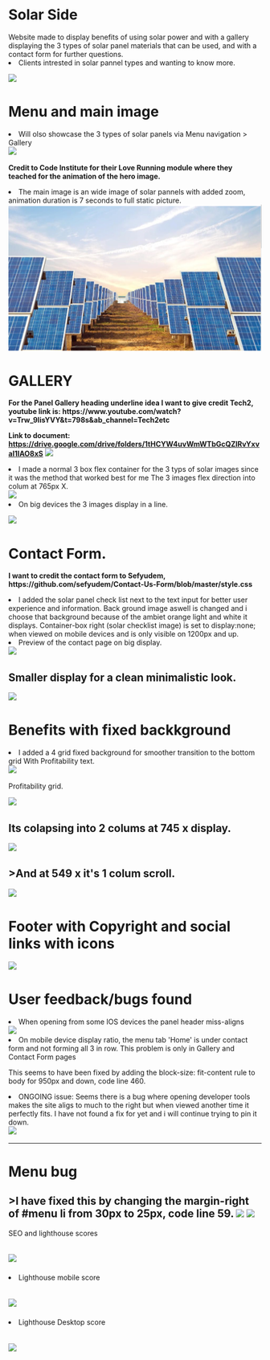 <h1>Solar Side</h1> 
Website made to display benefits of using solar power and with a gallery displaying the 3 types of solar panel materials that can be used, and with a contact form for further questions.
<li>Clients intrested in solar pannel types and wanting to know more.</li>  

<p><img src="https://i.imgur.com/LRsjibu.png"></p>


<h1>Menu and main image</h1> 
<li>Will olso showcase the 3 types of solar panels via Menu navigation > Gallery</li> 

 <img src="https://i.imgur.com/4lTOugA.png">


<p><strong>Credit to Code Institute for their Love Running module where they teached for the animation of the hero image.</strong>
<li>The main image is an wide image of solar pannels with added zoom, animation duration is 7 seconds to full static picture.</li>
<img src="images/hero.image.png">

<h1>GALLERY</h1>

<p><strong>For the Panel Gallery heading underline idea I want to give credit Tech2, youtube link is: 
https://www.youtube.com/watch?v=Trw_9lisYVY&t=798s&ab_channel=Tech2etc

Link to document: https://drive.google.com/drive/folders/1tHCYW4uvWmWTbGcQZlRvYxval1IAO8xS</strong>
<img src="https://i.imgur.com/EgI0NOV.png">

<li>I made a normal 3 box flex container for the 3 typs of solar images since it was the method that worked best for me
The 3 images flex direction into colum at 765px X.</li>
<img src="https://i.imgur.com/bhMS95V.png">

<li>On big devices the 3 images display in a line.</li>

<img src="https://i.imgur.com/6nNpw5Q.png"></p>


<h1>Contact Form.</h1>

<p><strong>I want to credit the contact form to Sefyudem, https://github.com/sefyudem/Contact-Us-Form/blob/master/style.css</strong>

<li>I added the solar panel check list next to the text input for better user experience and information. 
Back ground image aswell is changed and i choose that background because of the ambiet orange light and white it displays.
Container-box right (solar checklist image) is set to display:none; when viewed on mobile devices and is only visible on 1200px and up.</li>

<li>Preview of the contact page on big display.</li>

<img src="https://i.imgur.com/FBdCtIn.png">

<h2>Smaller display for a clean minimalistic look.</h2>

<img src="https://i.imgur.com/GhVDCKs.png"></p>



<h1><strong>Benefits with fixed backkground</strong></h1>
<li>I added a 4 grid fixed background for smoother transition to the bottom grid With Profitability text.</li>
<img src="https://i.imgur.com/e19ktLe.png">

Profitability grid. 

<img src="https://i.imgur.com/RKanDub.png">

<h2>Its colapsing into 2 colums at 745 x display.</h2>

<img src="https://i.imgur.com/fuyrKGa.png"> 

<h2>>And at 549 x it's 1 colum scroll.</h2>
<img src="https://i.imgur.com/G1zPdv8.png"></p>


<h1><strong>Footer with Copyright and social links with icons</strong></h1>
<img src="https://i.imgur.com/gEgcg2k.png">


<h1>User feedback/bugs found</h1>

<li>When opening from some IOS devices the panel header miss-aligns</li>
<img src="https://i.imgur.com/1VZ4SIu.png">

<li>On mobile device display ratio, the menu tab 'Home' is under contact form and not forming all 3 in row. This problem is only in Gallery and Contact Form pages</li>
<p>This seems to have been fixed by adding the block-size: fit-content rule to body for 950px and down, code line 460.</p>
<li>ONGOING issue: Seems there is a bug where opening developer tools makes the site aligs to much to the right but when viewed another time it perfectly fits. I have not found a fix for yet and i will continue trying to pin it down.</li>
<img src="https://i.imgur.com/2gvTQVE.png">
<hr>
<h1>Menu bug</h1>
<h2>>I have fixed this by changing the margin-right of #menu li from 30px to 25px, code line 59.
<img src="https://i.imgur.com/qBZvLmi.png">
<img src="https://i.imgur.com/xYrFqdg.png"></h2

<h1>SEO and lighthouse scores</h1> 
<h2><img src="https://i.imgur.com/MoHFB99.png"></h2>

<li>Lighthouse mobile score</li>
<h2><img src="https://i.imgur.com/Fe6Itr1.png"></h2>
<li>Lighthouse Desktop score</li>
<h2><img src="https://i.imgur.com/Fe6Itr1.png"></h2>

